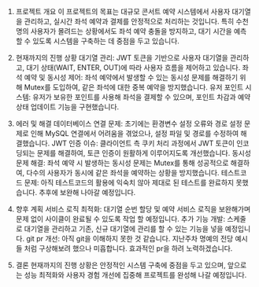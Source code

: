 1. 프로젝트 개요
   이 프로젝트의 목표는 대규모 콘서트 예약 시스템에서 사용자 대기열을 관리하고, 실시간 좌석 예약과 결제를 안정적으로 처리하는 것입니다. 특히 수천 명의 사용자가 몰려드는 상황에서도 좌석 예약 충돌을 방지하고, 대기 시간을 예측할 수 있도록 시스템을 구축하는 데 중점을 두고 있습니다.

2. 현재까지의 진행 상황
   대기열 관리: JWT 토큰을 기반으로 사용자 대기열을 관리하고, 대기 상태(WAIT, ENTER, OUT)에 따라 사용자 흐름을 제어하고 있습니다.
   좌석 예약 및 동시성 제어: 좌석 예약에서 발생할 수 있는 동시성 문제를 해결하기 위해 Mutex를 도입하여, 같은 좌석에 대한 중복 예약을 방지했습니다.
   유저 포인트 시스템: 유저가 보유한 포인트를 사용해 좌석을 결제할 수 있으며, 포인트 차감과 예약 상태 업데이트 기능을 구현했습니다.
3. 에러 및 해결
   데이터베이스 연결 문제: 초기에는 환경변수 설정 오류와 경로 설정 문제로 인해 MySQL 연결에서 어려움을 겪었으나, 설정 파일 및 경로를 수정하여 해결했습니다.
   JWT 인증 이슈: 클라이언트 측 쿠키 처리 과정에서 JWT 토큰이 인코딩되는 문제를 해결하여, 토큰 인증이 원활하게 이루어지도록 개선했습니다.
   동시성 문제 해결: 좌석 예약 시 발생하는 동시성 문제는 Mutex를 통해 성공적으로 해결하여, 다수의 사용자가 동시에 같은 좌석을 예약하는 상황을 방지했습니다.
   테스트코드 문제: 아직 테스트코드의 활용에 익숙치 않아 제대로 된 테스트를 완료하지 못했습니다. 추후에 보완해 나아갈 예정입니다.
4. 향후 계획
   서비스 로직 최적화: 대기열 순번 할당 및 예약 서비스 로직을 보완해가며 문제 없이 사이클이 완료될 수 있도록 작업 할 예정입니다.
   추가 기능 개발: 스케줄로 대기열을 관리하고 기존, 신규 대기열에 관리를 할 수 있는 기능을 넣을 예정입니다.
   git pr 개선: 아직 git을 이해하지 못한 것 같습니다. 지난주차 명예의 전당 예시들 처럼 구상해보려 했으나 미흡합니다. 효과적인 pr을 하려 노력하겠습니다.
5. 결론
   현재까지의 진행 상황은 안정적인 시스템 구축에 중점을 두고 있으며, 앞으로는 성능 최적화와 사용자 경험 개선에 집중해 프로젝트를 완성해 나갈 예정입니다.
